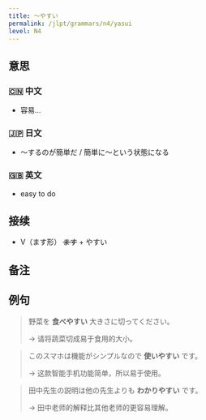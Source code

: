 ```yaml
---
title: 〜やすい
permalink: /jlpt/grammars/n4/yasui
level: N4
---
```


## 意思

### 🇨🇳 中文

- 容易...

### 🇯🇵 日文

- 〜するのが簡単だ / 簡単に〜という状態になる

### 🇬🇧 英文

- easy to do

## 接续

- V（ます形） ~~ます~~ \+ やすい

## 备注


## 例句

> 野菜を **食べやすい** 大きさに切ってください。
>
> → 请将蔬菜切成易于食用的大小。

> このスマホは機能がシンプルなので **使いやすい** です。
>
> → 这款智能手机功能简单，所以易于使用。

> 田中先生の説明は他の先生よりも **わかりやすい** です。
>
> → 田中老师的解释比其他老师的更容易理解。

